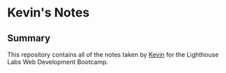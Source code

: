 # Kevin's Notes

## Summary 

This repository contains all of the notes taken by [Kevin](https://github.com/KevinDaKevoo) for the Lighthouse Labs Web Development Bootcamp.